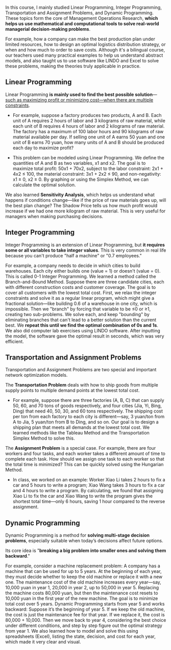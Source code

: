 In this course, I mainly studied Linear Programming, Integer Programming, Transportation and Assignment Problems, and Dynamic Programming. These topics form the core of Management Operations Research, **which helps us use mathematical and computational tools to solve real-world managerial decision-making problems**. 

For example, how a company can make the best production plan under limited resources, how to design an optimal logistics distribution strategy, or when and how much to order to save costs. Although it's a bilingual course, our teachers used many practical examples to help us understand abstract models, and also taught us to use software like LINDO and Excel to solve these problems, making the theories truly applicable in practice.

## Linear Programming

Linear Programming **is mainly used to find the best possible solution**—<u>such as maximizing profit or minimizing cost—when there are multiple constraints</u>. 

- For example, suppose a factory produces two products, A and B. Each unit of A requires 2 hours of labor and 3 kilograms of raw material, while each unit of B requires 4 hours of labor and 2 kilograms of raw material. The factory has a maximum of 100 labor hours and 90 kilograms of raw material available per day. If selling one unit of A earns 50 yuan and one unit of B earns 70 yuan, how many units of A and B should be produced each day to maximize profit? 

- This problem can be modeled using Linear Programming. We define the quantities of A and B as two variables, x1 and x2. The goal is to maximize total profit: 50x1 + 70x2, subject to the labor constraint: 2x1 + 4x2 ≤ 100, the material constraint: 3x1 + 2x2 ≤ 90, and non-negativity: x1 ≥ 0, x2 ≥ 0. By graphing or using the Simplex Method, we can calculate the optimal solution. 

We also learned **Sensitivity Analysis**, which helps us understand what happens if conditions change—like if the price of raw materials goes up, will the best plan change? The Shadow Price tells us how much profit would increase if we had one more kilogram of raw material. This is very useful for managers when making purchasing decisions.

## Integer Programming

Integer Programming is an extension of Linear Programming, but **it requires some or all variables to take integer values**. This is very common in real life because you can't produce "half a machine" or "0.7 employees." 

For example, a company needs to decide in which cities to build warehouses. Each city either builds one (value = 1) or doesn't (value = 0). This is called 0-1 Integer Programming. We learned a method called the Branch-and-Bound Method. Suppose there are three candidate cities, each with different construction costs and customer coverage. The goal is to cover all customers with the lowest total cost. First, we relax the integer constraints and solve it as a regular linear program, which might give a fractional solution—like building 0.6 of a warehouse in one city, which is impossible. Then we "branch" by forcing that variable to be ≤0 or ≥1, creating two sub-problems. We solve each, and keep "bounding" by eliminating branches that can't lead to a better solution than the current best. We **repeat this until we find the optimal combination of 0s and 1s**. We also did computer lab exercises using LINDO software. After inputting the model, the software gave the optimal result in seconds, which was very efficient.

## Transportation and Assignment Problems

Transportation and Assignment Problems are two special and important network optimization models. 

The **Transportation Problem** deals with how to ship goods from multiple supply points to multiple demand points at the lowest total cost. 

- For example, suppose there are three factories (A, B, C) that can supply 50, 60, and 70 tons of goods respectively, and four cities (Jia, Yi, Bing, Ding) that need 40, 50, 30, and 60 tons respectively. The shipping cost per ton from each factory to each city is different—say, 3 yuan/ton from A to Jia, 5 yuan/ton from B to Ding, and so on. Our goal is to design a shipping plan that meets all demands at the lowest total cost. We learned methods like the Tableau Method and the Transportation Simplex Method to solve this. 

The **Assignment Problem** is a special case. For example, there are four workers and four tasks, and each worker takes a different amount of time to complete each task. How should we assign one task to each worker so that the total time is minimized? This can be quickly solved using the Hungarian Method. 

- In class, we worked on an example: Worker Xiao Li takes 2 hours to fix a car and 5 hours to write a program; Xiao Wang takes 3 hours to fix a car and 4 hours to write a program. By calculating, we found that assigning Xiao Li to fix the car and Xiao Wang to write the program gives the shortest total time—only 6 hours, saving 1 hour compared to the reverse assignment.

## Dynamic Programming

Dynamic Programming is a method for **solving multi-stage decision problems**, especially suitable when today’s decisions affect future options. 

Its core idea is "**breaking a big problem into smaller ones and solving them backward**." 

For example, consider a machine replacement problem: A company has a machine that can be used for up to 5 years. At the beginning of each year, they must decide whether to keep the old machine or replace it with a new one. The maintenance cost of the old machine increases every year—say, 10,000 yuan in year 1, 20,000 in year 2, up to 50,000 in year 5. Replacing the machine costs 80,000 yuan, but then the maintenance cost resets to 10,000 yuan in the first year of the new machine. The goal is to minimize total cost over 5 years. Dynamic Programming starts from year 5 and works backward: Suppose it’s the beginning of year 5. If we keep the old machine, the cost is just the maintenance fee for that year. If we replace it, the cost is 80,000 + 10,000. Then we move back to year 4, considering the best choice under different conditions, and step by step figure out the optimal strategy from year 1. We also learned how to model and solve this using spreadsheets (Excel), listing the state, decision, and cost for each year, which made it very clear and visual.